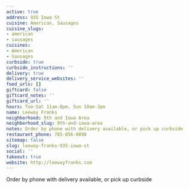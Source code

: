 ```yaml
---
active: true
address: 935 Iowa St
cuisine: American, Sausages
cuisine_slugs:
- american
- sausages
cuisines:
- American
- Sausages
curbside: true
curbside_instructions: ''
delivery: true
delivery_service_websites: ''
food_urls: []
giftcard: false
giftcard_notes: ''
giftcard_url: ''
hours: Tue-Sat 11am-8pm, Sun 10am-3pm
name: Leeway Franks
neighborhood: 9th and Iowa Area
neighborhood_slug: 9th-and-iowa-area
notes: Order by phone with delivery available, or pick up curbside
restaurant_phone: 785-856-0890
sitemap: false
slug: leeway-franks-935-iowa-st
social: ''
takeout: true
website: http://leewayfranks.com
---
```


Order by phone with delivery available, or pick up curbside